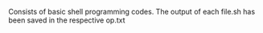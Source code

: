 Consists of basic shell programming codes. The output of each file.sh has been saved in the respective op.txt
